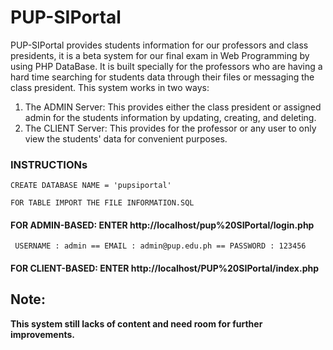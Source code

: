 # PUP-SIPortal

PUP-SIPortal provides students information for our professors and class presidents, it is a beta system for our final exam in Web Programming by using PHP DataBase. It is built specially for the professors who are having a hard time searching for students data through their files or messaging the class president. This system works in two ways: 

1. The ADMIN Server: This provides either the class president or assigned admin for the students information by updating, creating, and deleting. 
2. The CLIENT Server: This provides for the professor or any user to only view the students' data for convenient purposes. 

### INSTRUCTIONs

```
CREATE DATABASE NAME = 'pupsiportal'
```

```
FOR TABLE IMPORT THE FILE INFORMATION.SQL 
```

#### **FOR ADMIN-BASED:** ENTER http://localhost/pup%20SIPortal/login.php
```
 USERNAME : admin == EMAIL : admin@pup.edu.ph == PASSWORD : 123456 
```

#### **FOR CLIENT-BASED:** ENTER http://localhost/PUP%20SIPortal/index.php

## Note:

**This system still lacks of content and need room for further improvements.**
